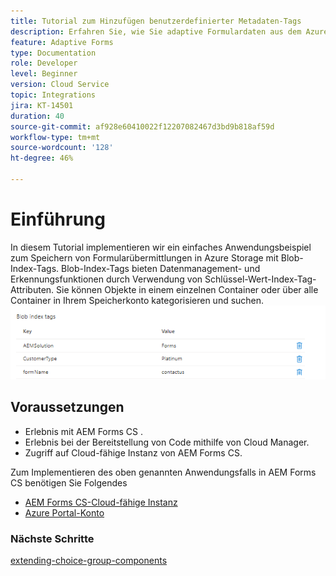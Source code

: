 ```yaml
---
title: Tutorial zum Hinzufügen benutzerdefinierter Metadaten-Tags
description: Erfahren Sie, wie Sie adaptive Formulardaten aus dem Azure Storage-Konto speichern und abrufen.
feature: Adaptive Forms
type: Documentation
role: Developer
level: Beginner
version: Cloud Service
topic: Integrations
jira: KT-14501
duration: 40
source-git-commit: af928e60410022f12207082467d3bd9b818af59d
workflow-type: tm+mt
source-wordcount: '128'
ht-degree: 46%

---
```


# Einführung

In diesem Tutorial implementieren wir ein einfaches Anwendungsbeispiel zum Speichern von Formularübermittlungen in Azure Storage mit Blob-Index-Tags. Blob-Index-Tags bieten Datenmanagement- und Erkennungsfunktionen durch Verwendung von Schlüssel-Wert-Index-Tag-Attributen. Sie können Objekte in einem einzelnen Container oder über alle Container in Ihrem Speicherkonto kategorisieren und suchen.
![blob-index-tags](assets/blob-with-index-tags.png)

## Voraussetzungen

* Erlebnis mit AEM Forms CS .
* Erlebnis bei der Bereitstellung von Code mithilfe von Cloud Manager.
* Zugriff auf Cloud-fähige Instanz von AEM Forms CS.

Zum Implementieren des oben genannten Anwendungsfalls in AEM Forms CS benötigen Sie Folgendes

* [AEM Forms CS-Cloud-fähige Instanz](https://experienceleague.adobe.com/docs/experience-manager-learn/cloud-service/forms/developing-for-cloud-service/intellij-and-aem-sync.html?lang=de#set-up-aem-author-instance)
* [Azure Portal-Konto](https://portal.azure.com/)


### Nächste Schritte

[extending-choice-group-components](./extend-choice-group-components.md)
